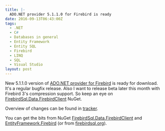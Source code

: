 ```yaml
---
title: |-
  ADO.NET provider 5.1.1.0 for Firebird is ready
date: 2016-09-13T06:43:00Z
tags:
  - .NET
  - C#
  - Databases in general
  - Entity Framework
  - Entity SQL
  - Firebird
  - LINQ
  - SQL
  - Visual Studio
layout: post
---
```

New 5.1.1.0 version of [ADO.NET provider for Firebird][1] is ready for download. It's a regular bugfix release. Also I want to release beta later this month with Firebird 3's compression support. So keep an eye on [FirebirdSql.Data.FirebirdClient][2] NuGet.

<!-- excerpt -->

Overview of changes can be found in [tracker][4].

You can get the bits from NuGet [FirebirdSql.Data.FirebirdClient][2] and [EntityFramework.Firebird][3] (or from [firebirdsql.org][1]).

[1]: http://www.firebirdsql.org/en/net-provider/
[2]: http://www.nuget.org/packages/FirebirdSql.Data.FirebirdClient/
[3]: http://www.nuget.org/packages/EntityFramework.Firebird/
[4]: http://tracker.firebirdsql.org/secure/ReleaseNote.jspa?styleName=Text&projectId=10003&version=10782